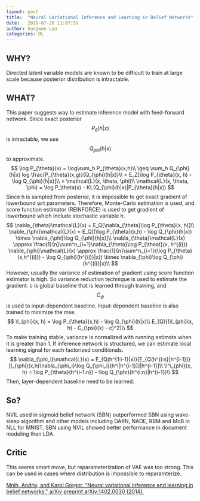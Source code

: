 ```yaml
---
layout: post
title:  "Neural Variational Inference and Learning in Belief Networks"
date:   2018-07-26 11:07:59
author: Sungwon Lyu
categories: DL
---
```


## WHY? 
Directed latent variable models are known to be difficult to train at large scale because posterior distribution is intractable.

## WHAT?
This paper suggests way to estimate inference model with feed-forward network. Since exact posterior $$P_{\theta}(h|x)$$ is intractable, we use $$Q_{phi}(h|x)$$ to approximate.
$$
\log P_{\theta}(x) = \log\sum_h P_{\theta}(x,h)\\
\geq \sum_h Q_{\phi}(h|x) log \frac{P_{\theta}(x,g)}{Q_{\phi}(h|x)}\\
= E_Z[\log P_{\theta}(x, h) - \log Q_{\phi}(h|x)]\\
= \mathcal{L}(x, \theta, \phi)\\
\mathcal{L}(x, \theta, \phi) = \log P_\theta(x) - KL(Q_{\phi}(h|x)|P_{\theta}(h|x))
$$
Since h is sampled from posterior, it is impossible to get exact gradient of lowerbound wrt parameters. Therefore, Monte-Carlo estimation is used, and score function estimator (REINFORCE) is used to get gradient of lowerbound which include stochastic variable h. 
$$
\nabla_{\theta}\mathcal{L}(x) = E_Q[\nabla_{\theta}\log P_{\theta}(x, h)]\\
\nable_{\phi}\mathcal{L}(x) = E_Q[(\log P_{\theta}(x,h) - \log Q_{\phi}(h|x)) \times \nabla_{\phi}\log Q_{\phi}(h|x)]\\
\nabla_{\theta}\mathcal{L}(x) \approx \frac{1}{n}\sum^n_{i=1}\nabla_{\theta}\log P_{\theat}(x, h^{(i)})
\nable_{\phi}\mathcal{L}(x) \approx \frac{1}{n}\sum^n_{i=1}(\log P_{\theta}(x,h^{(i)}) - \log Q_{\phi}(h^{(i)}|x)) \times \nabla_{\phi}\log Q_{\phi}(h^{(i)}|x)\\
$$
However, usually the variance of estimation of gradient using score function estimator is high. So variance reduction technique is used to estimate the gradient. c is global baseline that is learned through training, and $$C_{\psi}$$ is used to input-dependent baseline. Input-dependent baseline is also trained to minimize the mse. 
$$
\l_{phi}(x, h) = \log P_{\theta}(x,h) - \log Q_{\phi}(h|x)\\
E_{Q}[(\l_{phi}(x, h) - C_{\psi}(x) - c)^2]\\
$$
To make training stable, variance is normalized with running estimate when it is greater than 1. If inference network is structured, we can estimate local learning signal for each factorized conditionals. 
$$
\nabla_{\phi_i}\mathcal{L}(x) = E_{Q(h^{1:i-1}|x)}[E_{Q(h^{i:n}|h^{i-1})}[l_{\phi}(x,h)\nabla_{\phi_i}\log Q_{\phi_i}(h^i|h^{i-1})]|h^{i-1}]\\
\l^i_{phi}(x, h) = \log P_{\theta}(h^{i-1:n}) - \log Q_{\phi}(h^{i:n}|h^{i-1})\\
$$
Then, layer-dependent baseline need to be learned.

## So?
NVIL used in sigmoid belief network (SBN) outperformed SBN using wake-sleep algorithm and other models including DARN, NADE, RBM and MoB in NLL for MNIST. SBN using NVIL showed better performance in document modeling then LDA. 

## Critic
This seems smart move, but reparameterization of VAE was too strong. This can be used in cases where distribution is impossible to reparamterize.

[Mnih, Andriy, and Karol Gregor. "Neural variational inference and learning in belief networks." arXiv preprint arXiv:1402.0030 (2014).](https://arxiv.org/abs/1402.0030)
